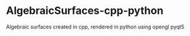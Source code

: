 # AlgebraicSurfaces-cpp-python
Algebraic surfaces created in cpp, rendered in python using opengl pyqt5
